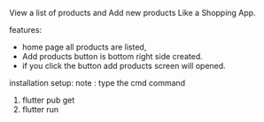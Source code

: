 View a list of products and Add new products Like a Shopping App.

features:
  *  home page all products are listed,
  *  Add products button is bottom right side created.
  *  if you click the button add products screen will opened.



installation setup:
note : type the cmd command
1) flutter pub get
2) flutter run
